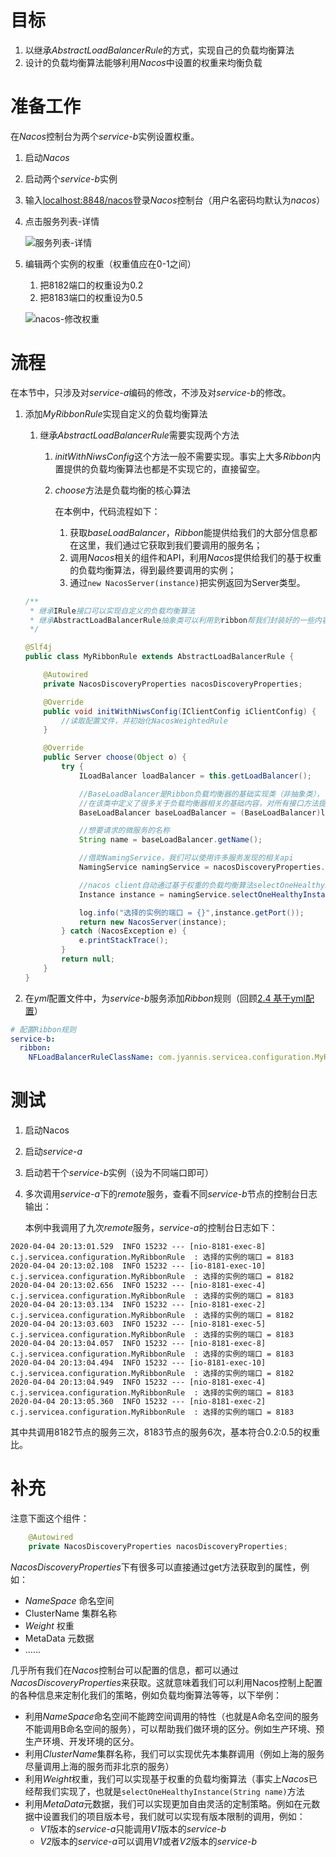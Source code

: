 # 目标

1. 以继承*AbstractLoadBalancerRule*的方式，实现自己的负载均衡算法
2. 设计的负载均衡算法能够利用*Nacos*中设置的权重来均衡负载





# 准备工作

在*Nacos*控制台为两个*service-b*实例设置权重。

1. 启动*Nacos*

2. 启动两个*service-b*实例

3. 输入[localhost:8848/nacos]()登录*Nacos*控制台（用户名密码均默认为*nacos*）

4. 点击服务列表-详情

   ![服务列表-详情](https://raw.githubusercontent.com/jyannis/SpringCloud-Alibaba-Learning/master/2.Ribbon/2.7%20%E8%87%AA%E5%AE%9A%E4%B9%89%E8%B4%9F%E8%BD%BD%E5%9D%87%E8%A1%A1%E8%A7%84%E5%88%99/docs/%E6%9C%8D%E5%8A%A1%E5%88%97%E8%A1%A8-%E8%AF%A6%E6%83%85.png)

5. 编辑两个实例的权重（权重值应在0-1之间）

   1. 把8182端口的权重设为0.2
   2. 把8183端口的权重设为0.5

   ![nacos-修改权重](https://raw.githubusercontent.com/jyannis/SpringCloud-Alibaba-Learning/master/2.Ribbon/2.7%20%E8%87%AA%E5%AE%9A%E4%B9%89%E8%B4%9F%E8%BD%BD%E5%9D%87%E8%A1%A1%E8%A7%84%E5%88%99/docs/nacos-%E4%BF%AE%E6%94%B9%E6%9D%83%E9%87%8D.png)





# 流程

在本节中，只涉及对*service-a*编码的修改，不涉及对*service-b*的修改。

1. 添加*MyRibbonRule*实现自定义的负载均衡算法

   1. 继承*AbstractLoadBalancerRule*需要实现两个方法

      1. *initWithNiwsConfig*这个方法一般不需要实现。事实上大多*Ribbon*内置提供的负载均衡算法也都是不实现它的，直接留空。

      2. *choose*方法是负载均衡的核心算法

         在本例中，代码流程如下：

         1. 获取*baseLoadBalancer*，*Ribbon*能提供给我们的大部分信息都在这里，我们通过它获取到我们要调用的服务名；
         2. 调用*Nacos*相关的组件和API，利用*Nacos*提供给我们的基于权重的负载均衡算法，得到最终要调用的实例；
         3. 通过`new NacosServer(instance)`把实例返回为Server类型。

   ```java
   /**
    * 继承IRule接口可以实现自定义的负载均衡算法
    * 继承AbstractLoadBalancerRule抽象类可以利用到ribbon帮我们封装好的一些内容
    */
   
   @Slf4j
   public class MyRibbonRule extends AbstractLoadBalancerRule {
   
       @Autowired
       private NacosDiscoveryProperties nacosDiscoveryProperties;
   
       @Override
       public void initWithNiwsConfig(IClientConfig iClientConfig) {
           //读取配置文件，并初始化NacosWeightedRule
       }
   
       @Override
       public Server choose(Object o) {
           try {
               ILoadBalancer loadBalancer = this.getLoadBalancer();
   
               //BaseLoadBalancer是Ribbon负载均衡器的基础实现类（非抽象类），
               //在该类中定义了很多关于负载均衡器相关的基础内容，对所有接口方法提供了实现。
               BaseLoadBalancer baseLoadBalancer = (BaseLoadBalancer)loadBalancer;
   
               //想要请求的微服务的名称
               String name = baseLoadBalancer.getName();
   
               //借助NamingService，我们可以使用许多服务发现的相关api
               NamingService namingService = nacosDiscoveryProperties.namingServiceInstance();
   
               //nacos client自动通过基于权重的负载均衡算法selectOneHealthyInstance，给我们选择一个实例
               Instance instance = namingService.selectOneHealthyInstance(name);
   
               log.info("选择的实例的端口 = {}",instance.getPort());
               return new NacosServer(instance);
           } catch (NacosException e) {
               e.printStackTrace();
           }
           return null;
       }
   }
   ```

   

2. 在*yml*配置文件中，为*service-b*服务添加*Ribbon*规则（回顾[2.4 基于yml配置](https://github.com/jyannis/SpringCloud-Alibaba-Learning/tree/master/2.Ribbon/2.4%20%E5%9F%BA%E4%BA%8Eyml%E9%85%8D%E7%BD%AE)）

```yaml
# 配置Ribbon规则
service-b:
  ribbon:
    NFLoadBalancerRuleClassName: com.jyannis.servicea.configuration.MyRibbonRule
```





# 测试

1. 启动Nacos

2. 启动*service-a*

3. 启动若干个*service-b*实例（设为不同端口即可）

4. 多次调用*service-a*下的*remote*服务，查看不同*service-b*节点的控制台日志输出：

   本例中我调用了九次*remote*服务，*service-a*的控制台日志如下：

```
2020-04-04 20:13:01.529  INFO 15232 --- [nio-8181-exec-8] c.j.servicea.configuration.MyRibbonRule  : 选择的实例的端口 = 8183
2020-04-04 20:13:02.108  INFO 15232 --- [io-8181-exec-10] c.j.servicea.configuration.MyRibbonRule  : 选择的实例的端口 = 8182
2020-04-04 20:13:02.656  INFO 15232 --- [nio-8181-exec-4] c.j.servicea.configuration.MyRibbonRule  : 选择的实例的端口 = 8183
2020-04-04 20:13:03.134  INFO 15232 --- [nio-8181-exec-2] c.j.servicea.configuration.MyRibbonRule  : 选择的实例的端口 = 8182
2020-04-04 20:13:03.603  INFO 15232 --- [nio-8181-exec-5] c.j.servicea.configuration.MyRibbonRule  : 选择的实例的端口 = 8183
2020-04-04 20:13:04.057  INFO 15232 --- [nio-8181-exec-8] c.j.servicea.configuration.MyRibbonRule  : 选择的实例的端口 = 8183
2020-04-04 20:13:04.494  INFO 15232 --- [io-8181-exec-10] c.j.servicea.configuration.MyRibbonRule  : 选择的实例的端口 = 8182
2020-04-04 20:13:04.949  INFO 15232 --- [nio-8181-exec-4] c.j.servicea.configuration.MyRibbonRule  : 选择的实例的端口 = 8183
2020-04-04 20:13:05.360  INFO 15232 --- [nio-8181-exec-2] c.j.servicea.configuration.MyRibbonRule  : 选择的实例的端口 = 8183
```

其中共调用8182节点的服务三次，8183节点的服务6次，基本符合0.2:0.5的权重比。





# 补充

注意下面这个组件：

```java
    @Autowired
    private NacosDiscoveryProperties nacosDiscoveryProperties;
```

*NacosDiscoveryProperties*下有很多可以直接通过get方法获取到的属性，例如：

- *NameSpace* 命名空间
- ClusterName 集群名称
- *Weight* 权重
- MetaData 元数据
- ……

几乎所有我们在*Nacos*控制台可以配置的信息，都可以通过*NacosDiscoveryProperties*来获取。这就意味着我们可以利用Nacos控制上配置的各种信息来定制化我们的策略，例如负载均衡算法等等，以下举例：

- 利用*NameSpace*命名空间不能跨空间调用的特性（也就是A命名空间的服务不能调用B命名空间的服务），可以帮助我们做环境的区分。例如生产环境、预生产环境、开发环境的区分。
- 利用*ClusterName*集群名称，我们可以实现优先本集群调用（例如上海的服务尽量调用上海的服务而非北京的服务）
- 利用*Weight*权重，我们可以实现基于权重的负载均衡算法（事实上*Nacos*已经帮我们实现了，也就是`selectOneHealthyInstance(String name)`方法
- 利用*MetaData*元数据，我们可以实现更加自由灵活的定制策略。例如在元数据中设置我们的项目版本号，我们就可以实现有版本限制的调用，例如：
  - *V1*版本的*service-a*只能调用*V1*版本的*service-b*
  - *V2*版本的*service-a*可以调用*V1*或者*V2*版本的*service-b*